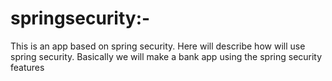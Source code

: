 # springsecurity:- 
This is an app based on spring security. Here will describe how will use spring security. Basically we will make a bank app using the spring security features
